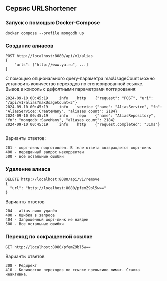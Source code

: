 ## Сервис URLShortener

### Запуск c помощью Docker-Compose
```docker compose --profile mongodb up```

### Создание алиасов

```
POST http://localhost:8080/api/v1/alias
{
    "urls": ["http://www.ya.ru", ...]
}
```
С помощью опционального query-параметра maxUsageCount можно установить количество переходов по сгенерированной ссылке.  
Вывод в консоль с дефолтными параметрами логгирования:
```
2024-09-10 00:45:19     info    http    {"request": "POST", "uri": "/api/v1/alias?maxUsageCount=3"}
2024-09-10 00:45:19     info    service {"name": "AliasService", "fn": "AliasService::CreateMany", "aliases count": 2184}
2024-09-10 00:45:19     info    repo    {"name": "AliasRepository", "fn": "mongodb::SaveMany", "aliases count": 2184}
2024-09-10 00:45:19     info    http    {"request.completed": "31ms"}


```

Варианты ответов:
```
201 - шорт-линк подготовлен. В теле ответа возвращается шорт-линк
400 - переданный запрос некорректен
500 - все остальные ошибки
```

### Удаление алиаса
```
DELETE http://localhost:8080/api/v1/remove
{
  "url": "http://localhost:8080/pfemZ9bl5w=="
}
```

Варианты ответов
```
204 - alias-линк удалён
400 - Ошибка в запросе
404 - Запрошенный шорт-линк не найден
500 - Все остальные ошибки
```

### Переход по сокращенной ссылке
```
GET http://localhost:8080/pfemZ9bl5w==
```

Варианты ответов
```
308 - Редирект
410 - Количество переходов по ссылке превысило лимит. Ссылка неактивна.
```